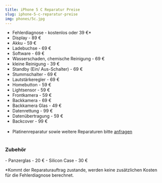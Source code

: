 ```yaml
---
title: iPhone 5 C Reparatur Preise
slug: iphone-5-c-reparatur-preise
img: phones/5c.jpg
---
```


- Fehlerdiagnose - kostenlos oder 39 €*
- Display - 89 €
- Akku - 59 €
- Ladebuchse - 69 €
- Software - 69 €
- Wasserschaden, chemische Reinigung - 69 €
- kleine Reinigung - 39 €
- Standby (Ein/ Aus-Schalter) - 69 €
- Stummschalter - 69 €
- Lautstärkeregler - 69 €
- Homebutton - 59 €
- Lightsensor - 59 €
- Frontkamera - 59 €
- Backkamera - 69 €
- Backkamera Glas - 49 €
- Datenrettung - 99 €
- Datenübertragung - 59 €
- Backcover - 99 €<br><br>
- Platinenreparatur sowie weitere Reparaturen bitte <a href="/kontakt">anfragen</a>
<br></br>
<h3>Zubehör</h3>
- Panzerglas - 20 €
- Silicon Case - 30 €


*Kommt der Reparaturauftrag zustande, werden keine zusätzlichen Kosten für die Fehlerdiagnose berechnet.
